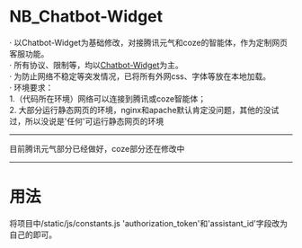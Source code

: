 # NB_Chatbot-Widget
· 以Chatbot-Widget为基础修改，对接腾讯元气和coze的智能体，作为定制网页客服功能。   
· 所有协议、限制等，均以[Chatbot-Widget](https://github.com/JiteshGaikwad/Chatbot-Widget?tab=readme-ov-file)为主。    
· 为防止网络不稳定等突发情况，已将所有外网css、字体等放在本地加载。    
· 环境要求：    
 1.（代码所在环境）网络可以连接到腾讯或coze智能体；    
 2. 大部分运行静态网页的环境，nginx和apache默认肯定没问题，其他的没试过，所以没说是'任何'可运行静态网页的环境

----
    
目前腾讯元气部分已经做好，coze部分还在修改中
    
----
# 用法
将项目中/static/js/constants.js 'authorization_token'和'assistant_id'字段改为自己的即可。
